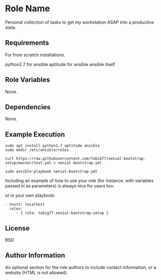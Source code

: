 Role Name
=========

Personal collection of tasks to get my workstation ASAP into a productive state.

Requirements
------------

For from scratch installations.

python2.7 for ansible 
aptitude for ansible
ansible itself

Role Variables
--------------

None.

Dependencies
------------

None.

Example Execution
-----------------

```
sudo apt install python2.7 aptitude ansible
sudo mkdir /etc/ansible/roles

curl https://raw.githubusercontent.com/TobiG77/xenial-bootstrap-setup/master/test.yml > xenial-bootstrap.yml

sudo ansible-playbook xenial-bootstrap.yml
```
 
Including an example of how to use your role (for instance, with variables passed in as parameters) is always nice for users too:

or in your own playbook:

    - hosts: localhost
      roles:
         - { role: tobig77.xenial-bootstrap-setup }

License
-------

BSD

Author Information
------------------

An optional section for the role authors to include contact information, or a website (HTML is not allowed).
